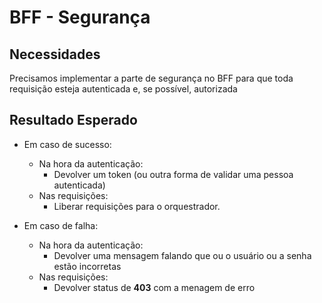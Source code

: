 # BFF - Segurança

## Necessidades

Precisamos implementar a parte de segurança no BFF para que toda requisição esteja autenticada e, se possível, autorizada

## Resultado Esperado
- Em caso de sucesso:
   - Na hora da autenticação:
      - Devolver um token (ou outra forma de validar uma pessoa autenticada)
   - Nas requisições:
      - Liberar requisições para o orquestrador.

- Em caso de falha:
   - Na hora da autenticação:
      - Devolver uma mensagem falando que ou o usuário ou a senha estão incorretas
   - Nas requisições:
      - Devolver status de **403** com a menagem de erro



